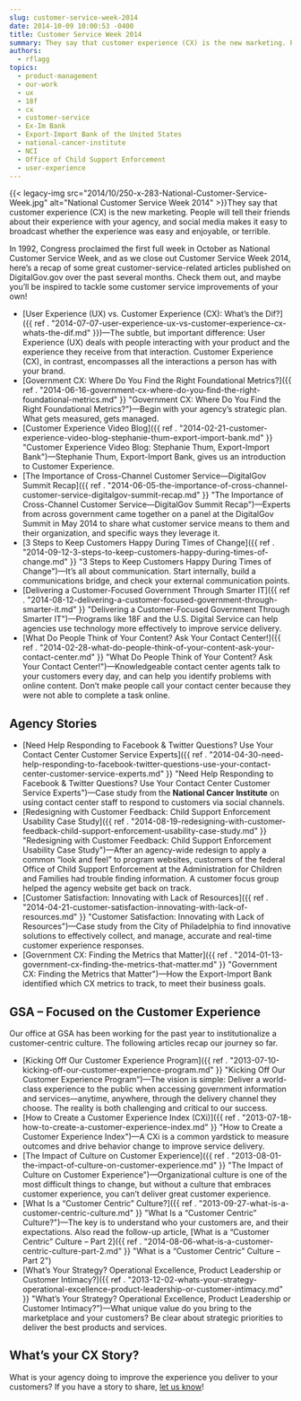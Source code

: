 ```yaml
---
slug: customer-service-week-2014
date: 2014-10-09 10:00:53 -0400
title: Customer Service Week 2014
summary: They say that customer experience (CX) is the new marketing. People will tell their friends about their experience with your agency, and social media makes it easy to broadcast whether the experience was easy and enjoyable, or terrible. In 1992, Congress proclaimed the first full week in
authors:
  - rflagg
topics:
  - product-management
  - our-work
  - ux
  - 18f
  - cx
  - customer-service
  - Ex-Im Bank
  - Export-Import Bank of the United States
  - national-cancer-institute
  - NCI
  - Office of Child Support Enforcement
  - user-experience
---
```


{{< legacy-img src="2014/10/250-x-283-National-Customer-Service-Week.jpg" alt="National Customer Service Week 2014" >}}They say that customer experience (CX) is the new marketing. People will tell their friends about their experience with your agency, and social media makes it easy to broadcast whether the experience was easy and enjoyable, or terrible.

In 1992, Congress proclaimed the first full week in October as National Customer Service Week, and as we close out Customer Service Week 2014, here’s a recap of some great customer-service-related articles published on DigitalGov.gov over the past several months. Check them out, and maybe you&#8217;ll be inspired to tackle some customer service improvements of your own!

  * [User Experience (UX) vs. Customer Experience (CX): What’s the Dif?]({{ ref . "2014-07-07-user-experience-ux-vs-customer-experience-cx-whats-the-dif.md" }})—The subtle, but important difference: User Experience (UX) deals with people interacting with your product and the experience they receive from that interaction. Customer Experience (CX), in contrast, encompasses all the interactions a person has with your brand.
  * [Government CX: Where Do You Find the Right Foundational Metrics?]({{ ref . "2014-06-16-government-cx-where-do-you-find-the-right-foundational-metrics.md" }} "Government CX:  Where Do You Find the Right Foundational Metrics?")—Begin with your agency’s strategic plan. What gets measured, gets managed.
  * [Customer Experience Video Blog]({{ ref . "2014-02-21-customer-experience-video-blog-stephanie-thum-export-import-bank.md" }} "Customer Experience Video Blog: Stephanie Thum, Export-Import Bank")—Stephanie Thum, Export-Import Bank, gives us an introduction to Customer Experience.
  * [The Importance of Cross-Channel Customer Service—DigitalGov Summit Recap]({{ ref . "2014-06-05-the-importance-of-cross-channel-customer-service-digitalgov-summit-recap.md" }} "The Importance of Cross-Channel Customer Service—DigitalGov Summit Recap")—Experts from across government came together on a panel at the DigitalGov Summit in May 2014 to share what customer service means to them and their organization, and specific ways they leverage it.
  * [3 Steps to Keep Customers Happy During Times of Change]({{ ref . "2014-09-12-3-steps-to-keep-customers-happy-during-times-of-change.md" }} "3 Steps to Keep Customers Happy During Times of Change")—It’s all about communication. Start internally, build a communications bridge, and check your external communication points.
  * [Delivering a Customer-Focused Government Through Smarter IT]({{ ref . "2014-08-12-delivering-a-customer-focused-government-through-smarter-it.md" }} "Delivering a Customer-Focused Government Through Smarter IT")—Programs like 18F and the U.S. Digital Service can help agencies use technology more effectively to improve service delivery.
  * [What Do People Think of Your Content? Ask Your Contact Center!]({{ ref . "2014-02-28-what-do-people-think-of-your-content-ask-your-contact-center.md" }} "What Do People Think of Your Content? Ask Your Contact Center!")—Knowledgeable contact center agents talk to your customers every day, and can help you identify problems with online content. Don’t make people call your contact center because they were not able to complete a task online.

## Agency Stories

  * [Need Help Responding to Facebook & Twitter Questions? Use Your Contact Center Customer Service Experts]({{ ref . "2014-04-30-need-help-responding-to-facebook-twitter-questions-use-your-contact-center-customer-service-experts.md" }} "Need Help Responding to Facebook & Twitter Questions? Use Your Contact Center Customer Service Experts")—Case study from the **National Cancer Institute** on using contact center staff to respond to customers via social channels.
  * [Redesigning with Customer Feedback: Child Support Enforcement Usability Case Study]({{ ref . "2014-08-19-redesigning-with-customer-feedback-child-support-enforcement-usability-case-study.md" }} "Redesigning with Customer Feedback: Child Support Enforcement Usability Case Study")—After an agency-wide redesign to apply a common “look and feel” to program websites, customers of the federal Office of Child Support Enforcement at the Administration for Children and Families had trouble finding information. A customer focus group helped the agency website get back on track.
  * [Customer Satisfaction: Innovating with Lack of Resources]({{ ref . "2014-04-21-customer-satisfaction-innovating-with-lack-of-resources.md" }} "Customer Satisfaction: Innovating with Lack of Resources")—Case study from the City of Philadelphia to find innovative solutions to effectively collect, and manage, accurate and real-time customer experience responses.
  * [Government CX: Finding the Metrics that Matter]({{ ref . "2014-01-13-government-cx-finding-the-metrics-that-matter.md" }} "Government CX: Finding the Metrics that Matter")—How the Export-Import Bank identified which CX metrics to track, to meet their business goals.

## GSA – Focused on the Customer Experience

Our office at GSA has been working for the past year to institutionalize a customer-centric culture. The following articles recap our journey so far.

  * [Kicking Off Our Customer Experience Program]({{ ref . "2013-07-10-kicking-off-our-customer-experience-program.md" }} "Kicking Off Our Customer Experience Program")—The vision is simple: Deliver a world-class experience to the public when accessing government information and services—anytime, anywhere, through the delivery channel they choose. The reality is both challenging and critical to our success.
  * [How to Create a Customer Experience Index (CXi)]({{ ref . "2013-07-18-how-to-create-a-customer-experience-index.md" }} "How to Create a Customer Experience Index")—A CXi is a common yardstick to measure outcomes and drive behavior change to improve service delivery.
  * [The Impact of Culture on Customer Experience]({{ ref . "2013-08-01-the-impact-of-culture-on-customer-experience.md" }} "The Impact of Culture on Customer Experience")—Organizational culture is one of the most difficult things to change, but without a culture that embraces customer experience, you can’t deliver great customer experience.
  * [What Is a “Customer Centric” Culture?]({{ ref . "2013-09-27-what-is-a-customer-centric-culture.md" }} "What Is a “Customer Centric” Culture?")—The key is to understand who your customers are, and their expectations. Also read the follow-up article, [What is a “Customer Centric” Culture – Part 2]({{ ref . "2014-08-06-what-is-a-customer-centric-culture-part-2.md" }} "What is a “Customer Centric” Culture – Part 2")
  * [What’s Your Strategy? Operational Excellence, Product Leadership or Customer Intimacy?]({{ ref . "2013-12-02-whats-your-strategy-operational-excellence-product-leadership-or-customer-intimacy.md" }} "What’s Your Strategy? Operational Excellence, Product Leadership or Customer Intimacy?")—What unique value do you bring to the marketplace and your customers? Be clear about strategic priorities to deliver the best products and services.

## What’s your CX Story?

What is your agency doing to improve the experience you deliver to your customers? If you have a story to share, [let us know](mailto:digitalgov@gsa.gov)!
